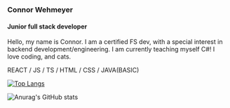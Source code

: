 ### Connor Wehmeyer
#### Junior full stack developer


Hello, my name is Connor. I am a certified FS dev, with a special interest in backend development/engineering. I am currently teaching myself C#!
I love coding, and cats.

REACT / JS / TS / HTML / CSS / JAVA(BASIC) 

[![Top Langs](https://github-readme-stats.vercel.app/api/top-langs/?username=anuraghazra&layout=compact&theme=radical)](https://github.com/ConnorDW-SA/github-readme-stats)

![Anurag's GitHub stats](https://github-readme-stats.vercel.app/api?username=ConnorDW-SA&show_icons=true&theme=radical) 







